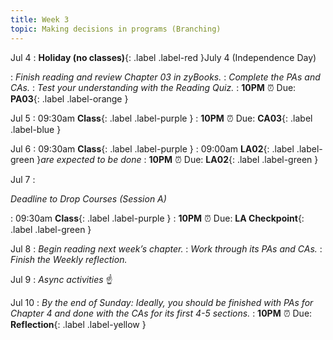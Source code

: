 ```yaml
---
title: Week 3
topic: Making decisions in programs (Branching)
---
```

Jul 4
: **Holiday (no classes)**{: .label .label-red }July 4 (Independence Day)

: _Finish reading and review Chapter 03 in zyBooks._
: _Complete the PAs and CAs._
: _Test your understanding with the Reading Quiz._
   : **10PM** ⏰  Due: **PA03**{: .label .label-orange }

Jul 5
: 09:30am **Class**{: .label .label-purple }
   : **10PM** ⏰  Due: **CA03**{: .label .label-blue }

Jul 6
: 09:30am **Class**{: .label .label-purple }
: 09:00am **LA02**{: .label .label-green }_are expected to be done_
   : **10PM** ⏰  Due: **LA02**{: .label .label-green }

Jul 7
: <p class="text-grey-dk-000 mb-0"><em>Deadline to Drop Courses (Session A)</em></p>

: 09:30am **Class**{: .label .label-purple }
   : **10PM** ⏰  Due: **LA Checkpoint**{: .label .label-green }

Jul 8
: _Begin reading next week’s chapter._
: _Work through its PAs and CAs._
: _Finish the Weekly reflection._

Jul 9
: _Async activities_ ☝️ 

Jul 10
: _By the end of Sunday: Ideally, you should be finished with PAs for Chapter 4 and done with the CAs for its first 4-5 sections._
   : **10PM** ⏰  Due: **Reflection**{: .label .label-yellow }



